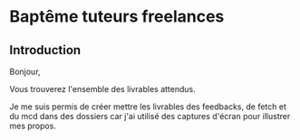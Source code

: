 # Baptême tuteurs freelances

## Introduction

Bonjour, 

Vous trouverez l'ensemble des livrables attendus.

Je me suis permis de créer mettre les livrables des feedbacks, de fetch et du mcd dans des dossiers car j'ai utilisé des captures d'écran pour illustrer mes propos.



